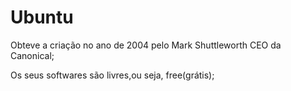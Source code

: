 

# Ubuntu

<p>Obteve a criação no ano de 2004 pelo Mark Shuttleworth CEO da Canonical;</p>
<p>Os seus softwares são livres,ou seja, free(grátis);</p>
<p> </p>
